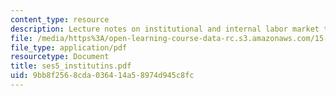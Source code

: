 ```yaml
---
content_type: resource
description: Lecture notes on institutional and internal labor market theory.
file: /media/https%3A/open-learning-course-data-rc.s3.amazonaws.com/15-676-work-employment-and-industrial-relations-theory-spring-2008/9bb8f2568cda036414a58974d945c8fc_ses5_institutins.pdf
file_type: application/pdf
resourcetype: Document
title: ses5_institutins.pdf
uid: 9bb8f256-8cda-0364-14a5-8974d945c8fc
---
```

